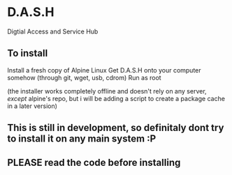 # D.A.S.H
Digtial Access and Service Hub

## To install
Install a fresh copy of Alpine Linux
Get D.A.S.H onto your computer somehow (through git, wget, usb, cdrom)
Run as root

(the installer works completely offline and doesn't rely on any server, *except* alpine's repo, but i will be adding a script to create a package cache in a later version)

## This is still in development, so definitaly dont try to install it on any main system :P
## PLEASE read the code before installing